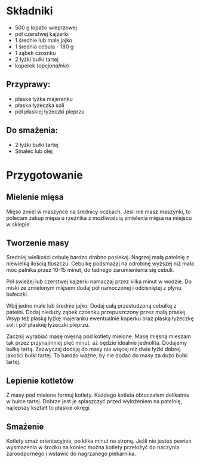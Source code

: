 # Składniki
 - 500 g łopatki wieprzowej
 - pół czerstwej kajzerki
 - 1 średnie lub małe jajko
 - 1 średnia cebula - 180 g
 - 1 ząbek czosnku
 - 2 łyżki bułki tartej
 - koperek (*opcjonalnie*)
## Przyprawy:
 - płaska łyżka majeranku
 - płaska łyżeczka soli
 - pół płaskiej łyżeczki pieprzu
## Do smażenia:
 - 2 łyżki bułki tartej
 - Smalec lub olej
# Przygotowanie
## Mielenie mięsa 
Mięso zmiel w maszynce na średnicy oczkach. Jeśli nie masz maszynki, to polecam zakup mięsa u rzeźnika z możliwością zmielenia mięsa na miejscu w sklepie.
## Tworzenie masy
Średniej wielkości cebulę bardzo drobno posiekaj. Nagrzej małą patelnię z niewielką ilością tłuszczu. Cebulkę podsmażaj na odrobinę wyższej niż mała moc palnika przez 10-15 minut, do ładnego zarumienienia się cebuli.

Pół świeżej lub czerstwej kajzerki namaczaj przez kilka minut w wodzie. Do miski ze zmielonym mięsem dodaj pół namoczonej i odciśniętej z płynu bułeczki.

Wbij jedno małe lub średnie jajko. Dodaj całą przestudzoną cebulkę z patelni. Dodaj nieduży ząbek czosnku przepuszczony przez małą praskę. Wsyp też płaską łyżkę majeranku ewentualnie koperku oraz płaską łyżeczkę soli i pół płaskiej łyżeczki pieprzu. 

Zacznij wyrabiać masę mięsną pod kotlety mielone. Masę mięsną mieszam tak przez przynajmniej pięć minut, aż będzie idealnie jednolita. Dodajemy bułkę tartą. Zazwyczaj dodaję do masy nie więcej niż dwie łyżki dobrej jakości bułki tartej. To bardzo ważne, by nie dodać do masy za dużo bułki tartej.
## Lepienie kotletów 
Z masy pod mielone formuj kotlety. Każdego kotleta obtaczałam delikatnie w bułce tartej. Dobrze jest je spłaszczyć przed wyłożeniem na patelnię, najlepszy kształt to płaskie okręgi.
## Smażenie 
Kotlety smaż orientacyjnie, po kilka minut na stronę. Jeśli nie jesteś pewien wysmazenia w środku na koniec można kotlety przełożyć do naczynia żaroodpornego i wstawić do nagrzanego piekarnika.
